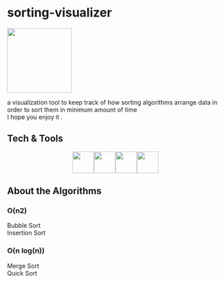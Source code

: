 

<!-- ![logo-1](https://user-images.githubusercontent.com/79578428/166209819-967dea91-efce-4cd4-bdf4-0e9fe3d2a0a2.png)-->
# sorting-visualizer

<img style='width:150px' src="https://user-images.githubusercontent.com/79578428/166209819-967dea91-efce-4cd4-bdf4-0e9fe3d2a0a2.png"/>
<br/>

a visualization tool to keep track of how sorting algorithms arrange data in order to sort them in minimum amount of time <br/>
I hope you enjoy it .

## Tech & Tools

<div style="display:flex ; justify-content: center;">
<img style='width:50px' src="https://upload.wikimedia.org/wikipedia/commons/thumb/4/4c/Typescript_logo_2020.svg/640px-Typescript_logo_2020.svg.png"/>
<img style='width:50px' src="https://raw.githubusercontent.com/reduxjs/redux/master/logo/logo.png"/>
<img style='width:50px' src="https://raw.githubusercontent.com/webpack/media/master/logo/icon-square-big.png"/>
<img style='width:50px' src="https://symbols.getvecta.com/stencil_25/40_jest.5fde12ec22.png"/>
</div>

## About the Algorithms
### O(n2)
Bubble Sort <br/>
Insertion Sort
### O(n log(n))
Merge Sort <br/>
Quick Sort
